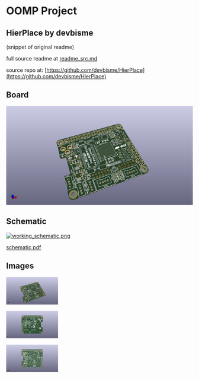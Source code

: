 # OOMP Project  
## HierPlace  by devbisme  
  
(snippet of original readme)  
  
  
  full source readme at [readme_src.md](readme_src.md)  
  
source repo at: [https://github.com/devbisme/HierPlace](https://github.com/devbisme/HierPlace)  
## Board  
  
[![working_3d.png](working_3d_600.png)](working_3d.png)  
## Schematic  
  
[![working_schematic.png](working_schematic_600.png)](working_schematic.png)  
  
[schematic pdf](working_schematic.pdf)  
## Images  
  
[![working_3d.png](working_3d_140.png)](working_3d.png)  
  
[![working_3d_back.png](working_3d_back_140.png)](working_3d_back.png)  
  
[![working_3d_front.png](working_3d_front_140.png)](working_3d_front.png)  
